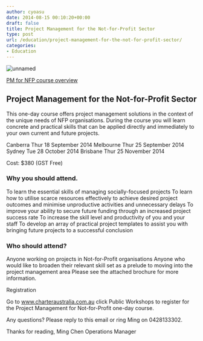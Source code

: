 ```yaml
---
author: cyoasu
date: 2014-08-15 00:10:20+00:00
draft: false
title: Project Management for the Not-for-Profit Sector
type: post
url: /education/project-management-for-the-not-for-profit-sector/
categories:
- Education
---
```


![unnamed](http://www.ozeukes.com/wp-content/uploads/2014/08/unnamed.jpg)


[PM for NFP course overview](http://www.ozeukes.com/wp-content/uploads/2014/08/PM-for-NFP-course-overview.pdf)


## Project Management for the Not-for-Profit Sector


This one-day course offers project management solutions in the context of the unique needs of NFP organisations. During the course you will learn concrete and practical skills that can be applied directly and immediately to your own current and future projects.

Canberra
Thur 18 September 2014
Melbourne
Thur 25 September 2014
Sydney
Tue 28 October 2014
Brisbane
Thur 25 November 2014

Cost: $380 (GST Free)


### Why you should attend.


To learn the essential skills of managing socially-focused projects
To learn how to utilise scarce resources effectively to achieve desired project outcomes and minimise unproductive activities and unnecessary delays
To improve your ability to secure future funding through an increased project success rate
To increase the skill level and productivity of you and your staff
To develop an array of practical project templates to assist you with bringing future projects to a successful conclusion


### Who should attend?


Anyone working on projects in Not-for-Profit organisations
Anyone who would like to broaden their relevant skill set as a prelude to moving into the project management area
Please see the attached brochure for more information.

Registration

Go to www.charteraustralia.com.au click Public Workshops to register for the Project Management for Not-for-Profit one-day course.

Any questions? Please reply to this email or ring Ming on 0428133302.

Thanks for reading,
Ming Chen
Operations Manager
